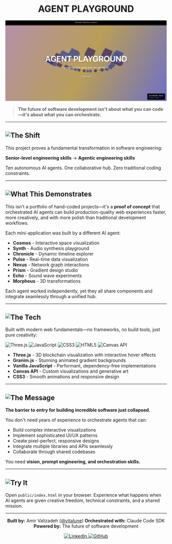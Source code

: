 <div align="center">

# AGENT PLAYGROUND

![Agent Playground Hero](hero.jpeg)

</div>

> **The future of software development isn't about what you can code—it's about what you can orchestrate.**

---

## <img src="https://img.shields.io/badge/The-Shift-8A2BE2?style=for-the-badge" alt="The Shift"/>

This project proves a fundamental transformation in software engineering:

**Senior-level engineering skills** → **Agentic engineering skills**

Ten autonomous AI agents. One collaborative hub. Zero traditional coding constraints.

---

## <img src="https://img.shields.io/badge/What_This-Demonstrates-667EEA?style=for-the-badge" alt="What This Demonstrates"/>

This isn't a portfolio of hand-coded projects—it's a **proof of concept** that orchestrated AI agents can build production-quality web experiences faster, more creatively, and with more polish than traditional development workflows.

Each mini-application was built by a different AI agent:
- **Cosmos** - Interactive space visualization
- **Synth** - Audio synthesis playground
- **Chronicle** - Dynamic timeline explorer
- **Pulse** - Real-time data visualization
- **Nexus** - Network graph interactions
- **Prism** - Gradient design studio
- **Echo** - Sound wave experiments
- **Morpheus** - 3D transformations

Each agent worked independently, yet they all share components and integrate seamlessly through a unified hub.

---

## <img src="https://img.shields.io/badge/The-Tech-764BA2?style=for-the-badge" alt="The Tech"/>

Built with modern web fundamentals—no frameworks, no build tools, just pure creativity:

<p align="left">
  <img src="https://img.shields.io/badge/Three.js-000000?style=flat&logo=three.js&logoColor=white" alt="Three.js"/>
  <img src="https://img.shields.io/badge/JavaScript-F7DF1E?style=flat&logo=javascript&logoColor=black" alt="JavaScript"/>
  <img src="https://img.shields.io/badge/CSS3-1572B6?style=flat&logo=css3&logoColor=white" alt="CSS3"/>
  <img src="https://img.shields.io/badge/HTML5-E34F26?style=flat&logo=html5&logoColor=white" alt="HTML5"/>
  <img src="https://img.shields.io/badge/Canvas_API-FF6F00?style=flat&logo=html5&logoColor=white" alt="Canvas API"/>
</p>

- **Three.js** - 3D blockchain visualization with interactive hover effects
- **Granim.js** - Stunning animated gradient backgrounds
- **Vanilla JavaScript** - Performant, dependency-free implementations
- **Canvas API** - Custom visualizations and generative art
- **CSS3** - Smooth animations and responsive design

---

## <img src="https://img.shields.io/badge/The-Message-FF6B6B?style=for-the-badge" alt="The Message"/>

**The barrier to entry for building incredible software just collapsed.**

You don't need years of experience to orchestrate agents that can:
- Build complex interactive visualizations
- Implement sophisticated UI/UX patterns
- Create pixel-perfect, responsive designs
- Integrate multiple libraries and APIs seamlessly
- Collaborate through shared codebases

You need **vision, prompt engineering, and orchestration skills.**

---

## <img src="https://img.shields.io/badge/Try-It-4FACFE?style=for-the-badge" alt="Try It"/>

Open `public/index.html` in your browser. Experience what happens when AI agents are given creative freedom, technical constraints, and a shared mission.

---

<div align="center">

**Built by:** Amir Valizadeh ([@vitalune](https://github.com/vitalune))
**Orchestrated with:** Claude Code SDK
**Powered by:** The future of software development

<p>
  <a href="https://www.linkedin.com/in/amir-valizadeh104">
    <img src="https://img.shields.io/badge/LinkedIn-0077B5?style=for-the-badge&logo=linkedin&logoColor=white" alt="LinkedIn"/>
  </a>
  <a href="https://github.com/vitalune">
    <img src="https://img.shields.io/badge/GitHub-100000?style=for-the-badge&logo=github&logoColor=white" alt="GitHub"/>
  </a>
</p>

</div>
